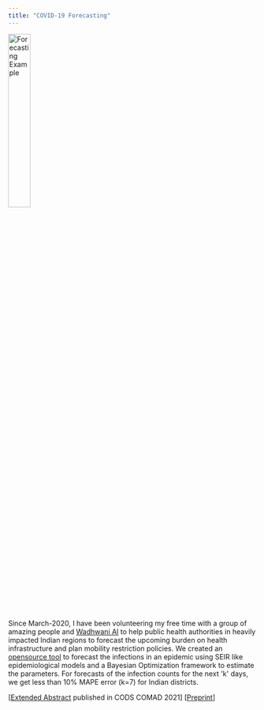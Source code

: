```yaml
---
title: "COVID-19 Forecasting"
---
```

<head>
<!-- Global site tag (gtag.js) - Google Analytics -->
<script async src="https://www.googletagmanager.com/gtag/js?id=G-NB6TYSXY61"></script>
<script>
  window.dataLayer = window.dataLayer || [];
  function gtag(){dataLayer.push(arguments);}
  gtag('js', new Date());

  gtag('config', 'G-NB6TYSXY61');
</script>
</head>

<img align="center" src="https://harshm121.github.io/Projects/covid_forecasting.png" alt="Forecasting Example" width="30%">
<br>


Since March-2020, I have been volunteering my free time with a group of amazing people and [Wadhwani AI](https://www.wadhwaniai.org/) to help public health authorities in heavily impacted 
Indian regions to forecast the upcoming burden on health infrastructure and plan mobility restriction policies. We created an [opensource tool](https://github.com/dsindiavscovid/covid19-india/tree/staging)
to forecast the infections in an epidemic using SEIR like epidemiological models and a Bayesian Optimization framework to estimate the parameters.
For forecasts of the infection counts for the next 'k' days, we get less than 10% MAPE error (k=7) for Indian districts.

\[[Extended Abstract](https://dl.acm.org/doi/abs/10.1145/3430984.3431047) published in CODS COMAD 2021\] \[[Preprint](https://www.medrxiv.org/content/10.1101/2020.10.19.20215293v1.full)\]
